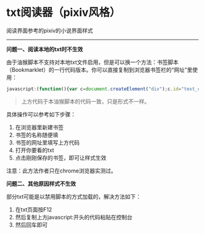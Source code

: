 # txt阅读器（pixiv风格）

阅读界面参考的pixiv的小说界面样式

---

**问题一、阅读本地的txt时不生效**

由于油猴脚本不支持对本地txt文件启用，但是可以换一个方法：书签脚本（Bookmarklet）的一行代码版本。你可以直接复制到浏览器书签栏的“网址”里使用：

```javascript
javascript:(function(){var c=document.createElement("div");c.id="text_containter";var b=document.createElement("div");b.id="text_box";c.appendChild(b);document.body.appendChild(c);var a=document.getElementsByTagName("pre")[0];if(a){b.textContent=a.textContent;a.remove();}var d=document.createElement("style");d.type="text/css";d.textContent="html { background-color: #f5f5f5; } body {margin: 0; padding: 0;} #text_containter {position: relative; left: 50%; margin: 0 0 0 -30%; width: 912px; background-color: #ffffff;} #text_box {color: #1f1f1f; max-width: 620px; margin: auto; font-size: 16px; line-height: 2; background-color: #ffffff; font-family: 'Avenir Next', Avenir, 'Source Sans', 'Noto Sans', Roboto, Verdana, 'Pingfang SC', 'Hiragino Sans GB', 'Lantinghei SC', 'Source Han Sans CN', 'Noto Sans CJK SC', 'Microsoft Yahei', DengXian, YuGothic, 'Hiragino Kaku Gothic Pro', Meiryo, 'Source Han Sans', 'Source Han Sans JP', 'Noto Sans CJK JP', 'Pingfang TC', 'Pingfang HK', 'Hiragino Sans CNS', 'Lantinghei TC', 'Source Han Sans TW', 'Source Han Sans HK', 'Noto Sans CJK TC', 'Microsoft JhengHei', 'Apple SD Gothic Neo', 'Source Han Sans K', 'Source Han Sans KR', 'Noto Sans CJK KR', 'Malgun Gothic', sans-serif; font-feature-settings: normal; overflow-wrap: break-word; white-space: pre-wrap; text-align: justify;}";(document.head||document.documentElement).appendChild(d);})();
```
> 上方代码于本油猴脚本的代码一致，只是形式不一样。

具体操作可以参考如下步骤：

1. 在浏览器里新建书签
2. 书签的名称随便填
3. 书签的网址里填写上方代码
4. 打开你要看的txt
5. 点击刚刚保存的书签，即可让样式生效

注意：此方法作者只在chrome浏览器实测过。

**问题二、其他原因样式不生效**

部分txt可能是以禁用脚本的方式加载的，解决方法如下：

1. 在txt页面按F12
2. 然后复制上方javascript:开头的代码粘贴在控制台
3. 然后回车即可